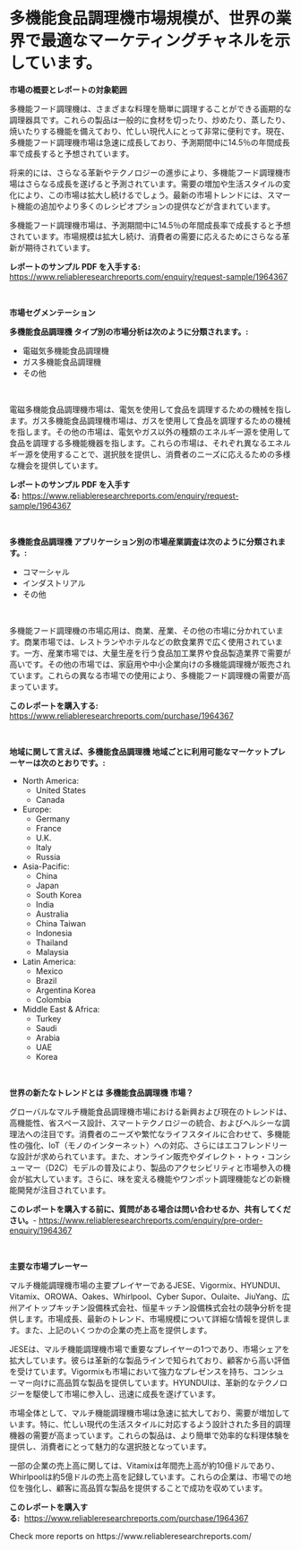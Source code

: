 <p><h1>多機能食品調理機市場規模が、世界の業界で最適なマーケティングチャネルを示しています。</h1></p><p><strong>市場の概要とレポートの対象範囲</strong></p>
<p><p>多機能フード調理機は、さまざまな料理を簡単に調理することができる画期的な調理器具です。これらの製品は一般的に食材を切ったり、炒めたり、蒸したり、焼いたりする機能を備えており、忙しい現代人にとって非常に便利です。現在、多機能フード調理機市場は急速に成長しており、予測期間中に14.5％の年間成長率で成長すると予想されています。</p><p>将来的には、さらなる革新やテクノロジーの進歩により、多機能フード調理機市場はさらなる成長を遂げると予測されています。需要の増加や生活スタイルの変化により、この市場は拡大し続けるでしょう。最新の市場トレンドには、スマート機能の追加やより多くのレシピオプションの提供などが含まれています。</p><p>多機能フード調理機市場は、予測期間中に14.5％の年間成長率で成長すると予想されています。市場規模は拡大し続け、消費者の需要に応えるためにさらなる革新が期待されています。</p></p>
<p><strong>レポートのサンプル PDF を入手する:</strong> <a href="https://www.reliableresearchreports.com/enquiry/request-sample/1964367">https://www.reliableresearchreports.com/enquiry/request-sample/1964367</a></p>
<p>&nbsp;</p>
<p><strong>市場セグメンテーション</strong></p>
<p><strong>多機能食品調理機 タイプ別の市場分析は次のように分類されます。:</strong></p>
<p><ul><li>電磁気多機能食品調理機</li><li>ガス多機能食品調理機</li><li>その他</li></ul></p>
<p>&nbsp;</p>
<p><p>電磁多機能食品調理機市場は、電気を使用して食品を調理するための機械を指します。ガス多機能食品調理機市場は、ガスを使用して食品を調理するための機械を指します。その他の市場は、電気やガス以外の種類のエネルギー源を使用して食品を調理する多機能機器を指します。これらの市場は、それぞれ異なるエネルギー源を使用することで、選択肢を提供し、消費者のニーズに応えるための多様な機会を提供しています。</p></p>
<p><strong>レポートのサンプル PDF を入手する:</strong>&nbsp;<a href="https://www.reliableresearchreports.com/enquiry/request-sample/1964367">https://www.reliableresearchreports.com/enquiry/request-sample/1964367</a></p>
<p>&nbsp;</p>
<p><strong> 多機能食品調理機 アプリケーション別の市場産業調査は次のように分類されます。:</strong></p>
<p><ul><li>コマーシャル</li><li>インダストリアル</li><li>その他</li></ul></p>
<p>&nbsp;</p>
<p><p>多機能フード調理機の市場応用は、商業、産業、その他の市場に分かれています。商業市場では、レストランやホテルなどの飲食業界で広く使用されています。一方、産業市場では、大量生産を行う食品加工業界や食品製造業界で需要が高いです。その他の市場では、家庭用や中小企業向けの多機能調理機が販売されています。これらの異なる市場での使用により、多機能フード調理機の需要が高まっています。</p></p>
<p><strong>このレポートを購入する:</strong>&nbsp; <a href="https://www.reliableresearchreports.com/purchase/1964367">https://www.reliableresearchreports.com/purchase/1964367</a></p>
<p>&nbsp;</p>
<p><strong>地域に関して言えば、多機能食品調理機 地域ごとに利用可能なマーケットプレーヤーは次のとおりです。:</strong></p>
<p><ul>
    <li>
        North America:
        <ul>
            <li>United States</li>
            <li>Canada</li>
        </ul>
    </li>
    <li>
        Europe:
        <ul>
            <li>Germany</li>
            <li>France</li>
            <li>U.K.</li>
            <li>Italy</li>
            <li>Russia</li>
        </ul>
    </li>
    <li>
        Asia-Pacific:
        <ul>
            <li>China</li>
            <li>Japan</li>
            <li>South Korea</li>
            <li>India</li>
            <li>Australia</li>
            <li>China Taiwan</li>
            <li>Indonesia</li>
            <li>Thailand</li>
            <li>Malaysia</li>
        </ul>
    </li>
    <li>
        Latin America:
        <ul>
            <li>Mexico</li>
            <li>Brazil</li>
            <li>Argentina Korea</li>
            <li>Colombia</li>
        </ul>
    </li>
    <li>
        Middle East & Africa:
        <ul>
            <li>Turkey</li>
            <li>Saudi</li>
            <li>Arabia</li>
            <li>UAE</li>
            <li>Korea</li>
        </ul>
    </li>
    </ul></p>
<p>&nbsp;</p>
<p><strong>世界の新たなトレンドとは 多機能食品調理機 市場？</strong></p>
<p><p>グローバルなマルチ機能食品調理機市場における新興および現在のトレンドは、高機能性、省スペース設計、スマートテクノロジーの統合、およびヘルシーな調理法への注目です。消費者のニーズや繁忙なライフスタイルに合わせて、多機能性の強化、IoT（モノのインターネット）への対応、さらにはエコフレンドリーな設計が求められています。また、オンライン販売やダイレクト・トゥ・コンシューマー（D2C）モデルの普及により、製品のアクセシビリティと市場参入の機会が拡大しています。さらに、味を変える機能やワンポット調理機能などの新機能開発が注目されています。</p></p>
<p><strong>このレポートを購入する前に、質問がある場合は問い合わせるか、共有してください。</strong>- <a href="https://www.reliableresearchreports.com/enquiry/pre-order-enquiry/1964367">https://www.reliableresearchreports.com/enquiry/pre-order-enquiry/1964367</a></p>
<p>&nbsp;</p>
<p><strong>主要な市場プレーヤー</strong></p>
<p><p>マルチ機能調理機市場の主要プレイヤーであるJESE、Vigormix、HYUNDUI、Vitamix、OROWA、Oakes、Whirlpool、Cyber Supor、Oulaite、JiuYang、広州アイトップキッチン設備株式会社、恒星キッチン設備株式会社の競争分析を提供します。市場成長、最新のトレンド、市場規模について詳細な情報を提供します。また、上記のいくつかの企業の売上高を提供します。</p><p>JESEは、マルチ機能調理機市場で重要なプレイヤーの1つであり、市場シェアを拡大しています。彼らは革新的な製品ラインで知られており、顧客から高い評価を受けています。Vigormixも市場において強力なプレゼンスを持ち、コンシューマー向けに高品質な製品を提供しています。HYUNDUIは、革新的なテクノロジーを駆使して市場に参入し、迅速に成長を遂げています。</p><p>市場全体として、マルチ機能調理機市場は急速に拡大しており、需要が増加しています。特に、忙しい現代の生活スタイルに対応するよう設計された多目的調理機器の需要が高まっています。これらの製品は、より簡単で効率的な料理体験を提供し、消費者にとって魅力的な選択肢となっています。</p><p>一部の企業の売上高に関しては、Vitamixは年間売上高が約10億ドルであり、Whirlpoolは約5億ドルの売上高を記録しています。これらの企業は、市場での地位を強化し、顧客に高品質な製品を提供することで成功を収めています。</p></p>
<p><strong>このレポートを購入する:</strong>&nbsp;&nbsp;<a href="https://www.reliableresearchreports.com/purchase/1964367">https://www.reliableresearchreports.com/purchase/1964367</a></p>
<p>Check more reports on https://www.reliableresearchreports.com/</p>
